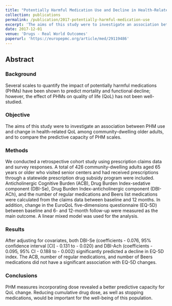 ```yaml
---
title: "Potentially Harmful Medication Use and Decline in Health-Related Quality of Life among Community-Dwelling Older Adults"
collection: publications
permalink: /publication/2017-potentially-harmful-medication-use
excerpt: 'The aims of this study were to investigate an association between potentially harmful medication (PHM) use and change in health-related quality of life among community-dwelling older adults, and to compare the predictive capacity of PHM scales...'
date: 2017-12-01
venue: 'Drugs - Real World Outcomes'
paperurl: 'https://europepmc.org/article/med/29119486'
---
```

## Abstract

### Background
Several scales to quantify the impact of potentially harmful medications (PHMs) have been shown to predict mortality and functional decline; however, the effect of PHMs on quality of life (QoL) has not been well-studied. 

### Objective 
The aims of this study were to investigate an association between PHM use and change in health-related QoL among community-dwelling older adults, and to compare the predictive capacity of PHM scales. 

### Methods
We conducted a retrospective cohort study using prescription claims data and survey responses. A total of 426 community-dwelling adults aged 65 years or older who visited senior centers and had received prescriptions through a statewide prescription drug subsidy program were included. Anticholinergic Cognitive Burden (ACB), Drug Burden Index-sedative component (DBI-Se), Drug Burden Index-anticholinergic component (DBI-ACh), and the number of regular medications and Beers list medications were calculated from the claims data between baseline and 12 months. In addition, change in the EuroQoL five-dimensions questionnaire (EQ-5D) between baseline and 6- and 12-month follow-up were measured as the main outcome. A linear mixed model was used for the analysis. 

### Results 
After adjusting for covariates, both DBI-Se (coefficients - 0.076, 95% confidence interval [CI] - 0.131 to - 0.020) and DBI-Ach (coefficients - 0.095, 95% CI - 0.188 to - 0.002) significantly predicted a decline in EQ-5D index. The ACB, number of regular medications, and number of Beers medications did not have a significant association with EQ-5D changes. 

### Conclusions
PHM measures incorporating dose revealed a better predictive capacity for QoL change. Reducing cumulative drug dose, as well as stopping medications, would be important for the well-being of this population.